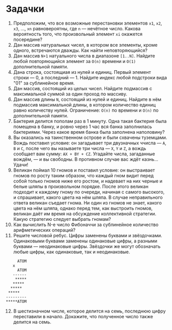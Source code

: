 # Задачки
1. Предположим, что все возможные перестановки элементов `x1`, `x2`, `x3`, ..., `xn` равновероятны, где `n` — нечётное число. Какова вероятность того, что произвольный элемент `xi` окажется посередине?
2. Дан массив натуральных чисел, в котором все элементы, кроме одного, встречаются дважды. Как найти неповторяющийся?
3. Дан массив `N+1` натуального числа в диапазоне `[1..N]`. Найдите любой повторяющийся элемент за `O(n)` времени и `O(1)` дополнительной памяти.
4. Дана строка, состоящиая из нулей и единиц. Первый элемент строки — 0, а последний — 1. Найдите индекс любой подстроки вида "01" за сублинейное время.
5. Дан массив, состоящий из целых чисел. Найдите подмассив с максимальной суммой за один проход по массиву.
6. Дан массив длины `N`, состоящий из нулей и единиц. Найдите в нём подмассив максимальной длины, в котором количество единиц равно количеству нулей. Ограничение: `O(n)` по времени и `O(n)` по дополнительной памяти.
7. Бактерия делится пополам раз в 1 минуту. Одна такая бактерия была помещена в банку, и ровно через 1 час вся банка заполнилась бактериями. Через какое время банка была заполнена наполовину?
8. Вы оказались на таинственном острове и были схвачены туземцами. Вождь поставил условие: он загадывает три двузначных ччисла — `A`, `B` и `C`, после чего вы называете три числа — `X`, `Y` и `Z`, а вождь сообщает вам сумму: `AX + BY + CZ`. Угадайте числа, загаданные вождём, — и вы свободны. В противном случае вас ждёт казнь... Удачи!
9. Великан поймал 10 гномов и поставил условие: он выстраивает гномов по росту таким образом, что каждый гном видит перед собой только гномов ниже его ростом, и надевает на них черные и белые шляпы в произвольном порядке. После этого великан подходит к каждому гному по очереди, начиная с самого высокого, и спрашивает, какого цвета на нём шляпа. В случае неправильного ответа великан съедает гнома. Ни один из гномов не знает, какого цвета на нём шляпа, однако перед тем, как выстроить гномов, великан даёт им время на обсуждение коллективной стратегии. Какую стратегию следует выбрать гномам?
10. Как вычислить N-е число Фибоначчи за сублинейное количество арифметических операций?
11. Решите числовой ребус. Цифры заменены буквами и звёздочками. Одинаковыми буквами заменены одинаковые цифры, а разными буквами — неодинаковые цифры. Звёздочки же могут обозначать любые цифры, как одинаковые, так и неодинаковые.
```
     ATOM
   x
     ATOM
   ------
    *****
   *****
  *****
 *****
---------
*****ATOM
```

12. В шестизначном числе, которое делится на семь, последнюю цифру переставили в начало. Докажите, что полученное число также делится на семь.
